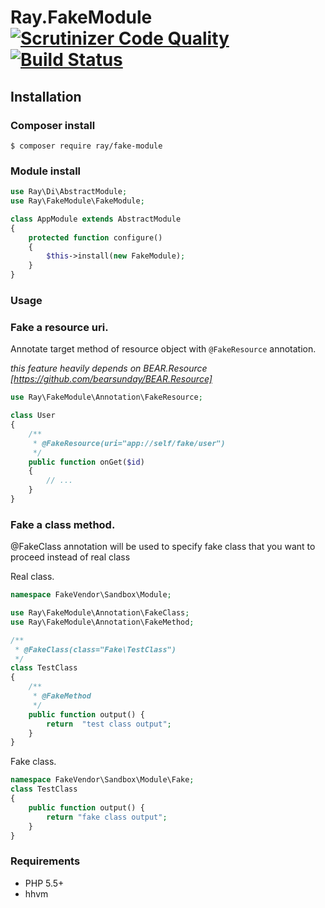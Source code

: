 # Ray.FakeModule [![Scrutinizer Code Quality](https://scrutinizer-ci.com/g/shingo-kumagai/Ray.FakeModule/badges/quality-score.png?b=master)](https://scrutinizer-ci.com/g/shingo-kumagai/Ray.FakeModule/?branch=master) [![Build Status](https://travis-ci.org/shingo-kumagai/Ray.FakeModule.svg)](https://travis-ci.org/shingo-kumagai/Ray.FakeModule)

## Installation

### Composer install

    $ composer require ray/fake-module
    
### Module install

```php
use Ray\Di\AbstractModule;
use Ray\FakeModule\FakeModule;

class AppModule extends AbstractModule
{
    protected function configure()
    {
        $this->install(new FakeModule);
    }
}
```
### Usage


### Fake a resource uri.

Annotate target method of resource object with `@FakeResource` annotation.

*this feature heavily depends on BEAR.Resource [https://github.com/bearsunday/BEAR.Resource]*

```php
use Ray\FakeModule\Annotation\FakeResource;

class User
{
    /**
     * @FakeResource(uri="app://self/fake/user")
     */
    public function onGet($id)
    {
        // ...
    }
}
```

### Fake a class method.

@FakeClass annotation will be used to specify fake class that you want to proceed instead of real class

Real class.

```php
namespace FakeVendor\Sandbox\Module;

use Ray\FakeModule\Annotation\FakeClass;
use Ray\FakeModule\Annotation\FakeMethod;

/**
 * @FakeClass(class="Fake\TestClass")
 */
class TestClass 
{
    /**
     * @FakeMethod
     */
    public function output() {
        return  "test class output";
    }
}
```

Fake class.

```php
namespace FakeVendor\Sandbox\Module\Fake;
class TestClass 
{
    public function output() {
        return "fake class output";
    }
}
```

### Requirements

 * PHP 5.5+
 * hhvm
